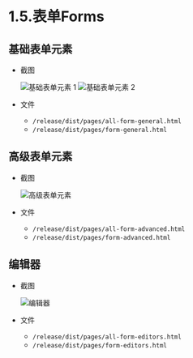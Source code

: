 # 1.5.表单Forms

## 基础表单元素

- 截图

    ![基础表单元素 1](https://itheima2017.gitbooks.io/adminlte2-itheima-doc/img/hans/form-base-1.png)
    ![基础表单元素 2](https://itheima2017.gitbooks.io/adminlte2-itheima-doc/img/hans/form-base-2.png)

- 文件
    - `/release/dist/pages/all-form-general.html`
    - `/release/dist/pages/form-general.html`

## 高级表单元素

- 截图

    ![高级表单元素](https://itheima2017.gitbooks.io/adminlte2-itheima-doc/img/hans/form-adv.png)

- 文件
    - `/release/dist/pages/all-form-advanced.html`
    - `/release/dist/pages/form-advanced.html`

## 编辑器

- 截图

    ![编辑器](https://itheima2017.gitbooks.io/adminlte2-itheima-doc/img/hans/editors.png)

- 文件
    - `/release/dist/pages/all-form-editors.html`
    - `/release/dist/pages/form-editors.html`
